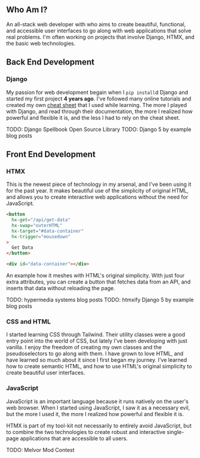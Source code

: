 ## Who Am I?

An all-stack web developer with who aims to create beautiful, functional, and accessible user interfaces to go along with web applications that solve real problems.
I'm often working on projects that involve Django, HTMX, and the basic web technologies.

## Back End Development

### Django

My passion for web development begain when I `pip install`d Django and started my first project **4 years ago**. I've followed many online tutorials and created my own [cheat sheet](https://smattymatty.notion.site/Django-ff0fa4854ec44d7095805c4d4d6f79cb?pvs=4) that I used while learning.
The more I played with Django, and read through their documentation, the more I realized how powerful and flexible it is, and the less I had to rely on the cheat sheet.

TODO: Django Spellbook Open Source Library
TODO: Django 5 by example blog posts

## Front End Development

### HTMX

This is the newest piece of technology in my arsenal, and I've been using it for the past year. It makes beautiful use of the simplicity of original HTML, and allows you to create interactive web applications without the need for JavaScript.

```html
<button
  hx-get="/api/get-data"
  hx-swap="outerHTML"
  hx-target="#data-container"
  hx-trigger="mousedown"
>
  Get Data
</button>

<div id="data-container"></div>
```

An example how it meshes with HTML's original simplicity. With just four extra attributes, you can create a button that fetches data from an API, and inserts that data without reloading the page.

TODO: hypermedia systems blog posts
TODO: htmxify Django 5 by example blog posts

### CSS and HTML

I started learning CSS through Tailwind. Their utility classes were a good entry point into the world of CSS, but lately I've been developing with just vanilla. I enjoy the freedom of creating my own classes and the pseudoselectors to go along with them.
I have grown to love HTML, and have learned so much about it since I first began my journey. I've learned how to create semantic HTML, and how to use HTML's original simplicity to create beautiful user interfaces.

### JavaScript

JavaScript is an important language because it runs natively on the user's web browser. When I started using JavaScript, I saw it as a necessary evil, but the more I used it, the more I realized how powerful and flexible it is.

HTMX is part of my tool-kit not necessarily to entirely avoid JavaScript, but to combine the two technologies to create robust and interactive single-page applications that are accessible to all users.

TODO: Melvor Mod Contest
